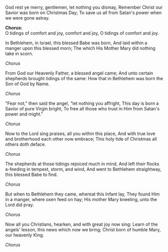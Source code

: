 God rest ye merry, gentlemen, let nothing you dismay,
Remember Christ our Savior was born on Christmas Day;
To save us all from Satan's power when we were gone astray.

**Chorus:**  
O tidings of comfort and joy, comfort and joy,
O tidings of comfort and joy.

In Bethlehem, in Israel, this blessed Babe was born,
And laid within a manger upon this blessed morn;
The which His Mother Mary did nothing take in scorn.

*Chorus*

From God our Heavenly Father, a blessed angel came;
And unto certain shepherds brought tidings of the same:
How that in Bethlehem was born the Son of God by Name.

*Chorus*

"Fear not," then said the angel, "let nothing you affright,
This day is born a Savior of pure Virgin bright,
To free all those who trust in Him from Satan's power and might."

*Chorus*

Now to the Lord sing praises, all you within this place,
And with true love and brotherhood each other now embrace;
This holy tide of Christmas all others doth deface.

*Chorus*

The shepherds at those tidings rejoiced much in mind,
And left their flocks a-feeding in tempest, storm, and wind,
And went to Bethlehem straightway, this blessed Babe to find.

*Chorus*

But when to Bethlehem they came, whereat this Infant lay,
They found Him in a manger, where oxen feed on hay;
His mother Mary kneeling, unto the Lord did pray.

*Chorus*

Now all you Christians, hearken, and with great joy now sing:
Learn of the angels' lesson, this news which now we bring;
Christ born of humble Mary, our heavenly King.

*Chorus*
